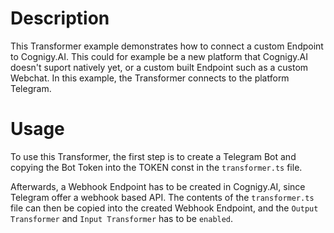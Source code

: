 # Description
This Transformer example demonstrates how to connect a custom Endpoint to Cognigy.AI. This could for example be a new platform that Cognigy.AI doesn't suport natively yet, or a custom built Endpoint such as a custom Webchat. In this example, the Transformer connects to the platform Telegram.


# Usage
To use this Transformer, the first step is to create a Telegram Bot and copying the Bot Token into the TOKEN const in the ``transformer.ts`` file.

Afterwards, a Webhook Endpoint has to be created in Cognigy.AI, since Telegram offer a webhook based API. The contents of the ``transformer.ts`` file can then be copied into the created Webhook Endpoint, and the ``Output Transformer`` and ``Input Transformer`` has to be ``enabled``.
